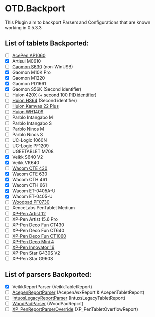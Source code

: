 # OTD.Backport

This Plugin aim to backport Parsers and Configurations that are known working in 0.5.3.3

## List of tablets Backported:

- [ ] [AcePen AP1060](https://github.com/OpenTabletDriver/OpenTabletDriver/pull/1495)
- [x] Artisul M0610
- [ ] [Gaomon S630](https://github.com/OpenTabletDriver/OpenTabletDriver/pull/1458) (non-WinUSB)
- [x] Gaomon M10K Pro
- [x] Gaomon M1220
- [x] Gaomon PD1661
- [x] Gaomon S56K (Second identifier) 
- [ ] Huion 420X (+ [second 100 PID identifier](https://github.com/OpenTabletDriver/OpenTabletDriver/pull/1459))
- [ ] [Huion HS64](https://github.com/OpenTabletDriver/OpenTabletDriver/pull/1364) (Second identifier)
- [ ] [Huion Kamvas 22 Plus](https://github.com/OpenTabletDriver/OpenTabletDriver/pull/1340)
- [ ] [Huion WH1409](https://github.com/OpenTabletDriver/OpenTabletDriver/pull/1576) 
- [ ] Parblo Intangabo M
- [ ] Parblo Intangabo S
- [ ] Parblo Ninos M
- [ ] Parblo Ninos S
- [ ] UC-Logic 1060N
- [ ] UC-Logic PF1209
- [ ] UGEETABLET M708
- [x] Veikk S640 V2
- [x] Veikk VK640
- [ ] [Wacom CTE 430](https://github.com/OpenTabletDriver/OpenTabletDriver/pull/1487)
- [x] Wacom CTE 630
- [x] Wacom CTH 461
- [x] Wacom CTH 661
- [x] Wacom ET-0405A-U
- [x] Wacom ET-0405-U
- [ ] [Woodpad PF0730](https://github.com/OpenTabletDriver/OpenTabletDriver/pull/1450)
- [ ] XenceLabs PenTablet Medium
- [ ] [XP-Pen Artist 12](https://github.com/OpenTabletDriver/OpenTabletDriver/pull/1416)
- [ ] XP-Pen Artist 15.6 Pro
- [ ] XP-Pen Deco Fun CT430
- [ ] XP-Pen Deco Fun CT640
- [ ] [XP-Pen Deco Fun CT1060](https://github.com/OpenTabletDriver/OpenTabletDriver/pull/1474/files)
- [ ] [XP-Pen Deco Mini 4](https://github.com/OpenTabletDriver/OpenTabletDriver/pull/1373)
- [ ] [XP-Pen Innovator 16](https://github.com/OpenTabletDriver/OpenTabletDriver/pull/1420)
- [ ] XP-Pen Star G430S V2
- [ ] XP-Pen Star G960S

## List of parsers Backported:

- [x] VeikkReportParser (VeikkTabletReport)
- [ ] [AcepenReportParser](https://github.com/OpenTabletDriver/OpenTabletDriver/pull/1495) (AcepenAuxReport & AcepenTabletReport)
- [ ] [IntuosLegacyReportParser](https://github.com/OpenTabletDriver/OpenTabletDriver/pull/1487) (IntuosLegacyTabletReport)
- [ ] [WoodPadParser](https://github.com/OpenTabletDriver/OpenTabletDriver/pull/1450) (WoodPadReport)
- [ ] [XP_PenReportParserOverride](https://github.com/OpenTabletDriver/OpenTabletDriver/pull/1420) (XP_PenTabletOverflowReport)